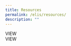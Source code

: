 ```yaml
---
title: Resources
permalink: /elis/resources/
description: ""
---
```

<div class="is-6 is-12-touch">VIEW</div>
<div class="is-6 is-12-touch">VIEW</div>